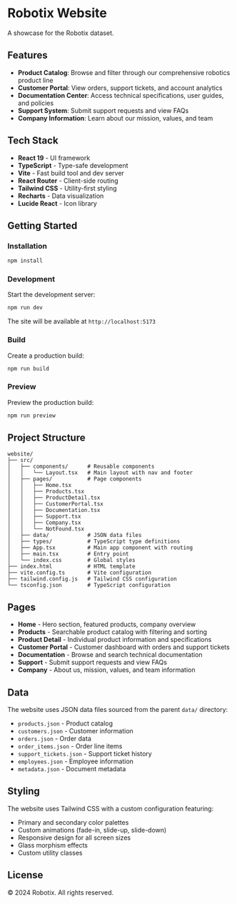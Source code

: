 # Robotix Website

A showcase for the Robotix dataset.

## Features

- **Product Catalog**: Browse and filter through our comprehensive robotics product line
- **Customer Portal**: View orders, support tickets, and account analytics
- **Documentation Center**: Access technical specifications, user guides, and policies
- **Support System**: Submit support requests and view FAQs
- **Company Information**: Learn about our mission, values, and team

## Tech Stack

- **React 19** - UI framework
- **TypeScript** - Type-safe development
- **Vite** - Fast build tool and dev server
- **React Router** - Client-side routing
- **Tailwind CSS** - Utility-first styling
- **Recharts** - Data visualization
- **Lucide React** - Icon library

## Getting Started

### Installation

```bash
npm install
```

### Development

Start the development server:

```bash
npm run dev
```

The site will be available at `http://localhost:5173`

### Build

Create a production build:

```bash
npm run build
```

### Preview

Preview the production build:

```bash
npm run preview
```

## Project Structure

```
website/
├── src/
│   ├── components/      # Reusable components
│   │   └── Layout.tsx   # Main layout with nav and footer
│   ├── pages/           # Page components
│   │   ├── Home.tsx
│   │   ├── Products.tsx
│   │   ├── ProductDetail.tsx
│   │   ├── CustomerPortal.tsx
│   │   ├── Documentation.tsx
│   │   ├── Support.tsx
│   │   ├── Company.tsx
│   │   └── NotFound.tsx
│   ├── data/            # JSON data files
│   ├── types/           # TypeScript type definitions
│   ├── App.tsx          # Main app component with routing
│   ├── main.tsx         # Entry point
│   └── index.css        # Global styles
├── index.html           # HTML template
├── vite.config.ts       # Vite configuration
├── tailwind.config.js   # Tailwind CSS configuration
└── tsconfig.json        # TypeScript configuration
```

## Pages

- **Home** - Hero section, featured products, company overview
- **Products** - Searchable product catalog with filtering and sorting
- **Product Detail** - Individual product information and specifications
- **Customer Portal** - Customer dashboard with orders and support tickets
- **Documentation** - Browse and search technical documentation
- **Support** - Submit support requests and view FAQs
- **Company** - About us, mission, values, and team information

## Data

The website uses JSON data files sourced from the parent `data/` directory:
- `products.json` - Product catalog
- `customers.json` - Customer information
- `orders.json` - Order data
- `order_items.json` - Order line items
- `support_tickets.json` - Support ticket history
- `employees.json` - Employee information
- `metadata.json` - Document metadata

## Styling

The website uses Tailwind CSS with a custom configuration featuring:
- Primary and secondary color palettes
- Custom animations (fade-in, slide-up, slide-down)
- Responsive design for all screen sizes
- Glass morphism effects
- Custom utility classes

## License

© 2024 Robotix. All rights reserved.
